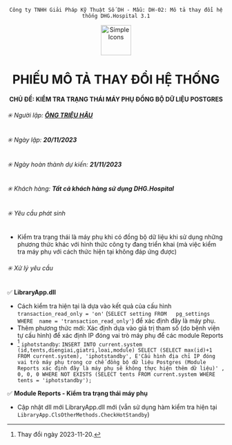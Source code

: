 <div align="center">

`Công ty TNHH Giải Pháp Kỹ Thuật Số DH - Mẫu: DH-02: Mô tả thay đổi hệ thống DHG.Hospital 3.1`

</div>

<div align="center">
  <img src="https://raw.githubusercontent.com/dh-hos/dhg.hospitalprinter/main/Deploy_Tools/Logo.ico" alt="Simple Icons" width=70>
  <h1>PHIẾU MÔ TẢ THAY ĐỔI HỆ THỐNG</h1>  
</div>
<div align="center">

#### CHỦ ĐỀ: KIỂM TRA TRẠNG THÁI MÁY PHỤ ĐỒNG BỘ DỮ LIỆU POSTGRES

</div>

###### :eight_spoked_asterisk: Người lập: [**ÔNG TRIỆU HẬU**](https://github.com/ongtrieuhau)


###### :eight_spoked_asterisk: Ngày lập: **20/11/2023**

###### :eight_spoked_asterisk: Ngày hoàn thành dự kiến: **21/11/2023**

###### :eight_spoked_asterisk: Khách hàng: **Tất cả khách hàng sử dụng DHG.Hospital**

###### :eight_spoked_asterisk: Yêu cầu phát sinh

- Kiểm tra trạng thái là máy phụ khi có đồng bộ dữ liệu khi sử dụng những phương thức khác với hình thức công ty đang triển khai (mà việc kiểm tra máy phụ với cách thức hiện tại không đáp ứng được)

###### :eight_spoked_asterisk: Xử lý yêu cầu

:white_check_mark: **LibraryApp.dll**

- Cách kiểm tra hiện tại là dựa vào kết quả của cấu hình `transaction_read_only = 'on'` (`SELECT setting FROM   pg_settings WHERE  name = 'transaction_read_only'`) để xác định đây là máy phụ.
- Thêm phương thức mới: Xác định dựa vào giá trị tham số (do bệnh viện tự cấu hình) để xác định IP đóng vai trò máy phụ để các module Reports
- [^2023-11-20] `iphotstandby`: `INSERT INTO current.system (id,tents,diengiai,giatri,loai,module)
SELECT
 (SELECT max(id)+1 FROM current.system),
    'iphotstandby', E'Cấu hình địa chỉ IP đóng vai trò máy phụ trong cơ chế đồng bộ dữ liệu Postgres (Module Reports xác định đây là máy phụ sẽ không thực hiện thêm dữ liệu)'
    ,
    0,
    0,
    0
WHERE NOT EXISTS (SELECT tents FROM current.system WHERE tents = 'iphotstandby');`

:white_check_mark: **Module Reports - Kiểm tra trạng thái máy phụ**

- Cập nhật dll mới LibraryApp.dll mới (vẫn sử dụng hàm kiểm tra hiện tại `LibraryApp.ClsOtherMethods.CheckHotStandby`)

[^2023-11-20]: Thay đổi ngày 2023-11-20.
